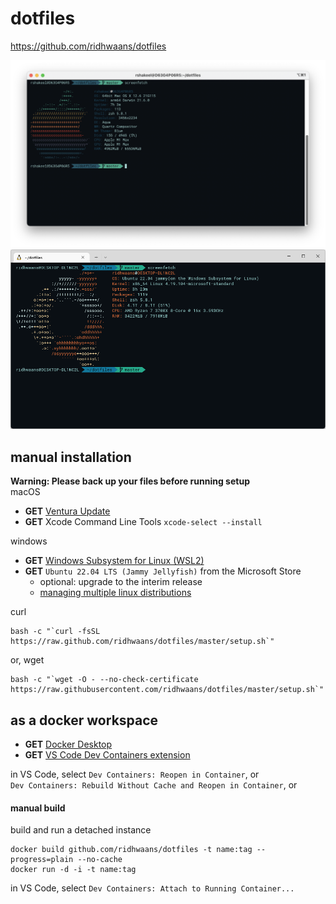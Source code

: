 # dotfiles
 https://github.com/ridhwaans/dotfiles

![screenfetch_mac](images/screenfetch-mac.png)
![screenfetch_windows](images/screenfetch-windows.png)

## manual installation
**Warning: Please back up your files before running setup**  
macOS
- **GET** [Ventura Update](https://support.apple.com/macos/upgrade)  
- **GET** Xcode Command Line Tools `xcode-select --install`

windows
- **GET** [Windows Subsystem for Linux (WSL2)](https://learn.microsoft.com/en-us/windows/wsl/install#update-to-wsl-2)  
- **GET** `Ubuntu 22.04 LTS (Jammy Jellyfish)` from the Microsoft Store
    - optional: upgrade to the interim release
    - [managing multiple linux distributions](https://learn.microsoft.com/en-us/windows/wsl/wsl-config#managing-multiple-linux-distributions)   

curl
```
bash -c "`curl -fsSL https://raw.github.com/ridhwaans/dotfiles/master/setup.sh`"
```
or, wget
```
bash -c "`wget -O - --no-check-certificate https://raw.githubusercontent.com/ridhwaans/dotfiles/master/setup.sh`"
```

## as a docker workspace
- **GET** [Docker Desktop](https://www.docker.com/products/docker-desktop/)  
- **GET** [VS Code Dev Containers extension](https://marketplace.visualstudio.com/items?itemName=ms-vscode-remote.remote-containers)  

in VS Code, select `Dev Containers: Reopen in Container`, or  
`Dev Containers: Rebuild Without Cache and Reopen in Container`, or  

#### manual build
build and run a detached instance
```
docker build github.com/ridhwaans/dotfiles -t name:tag --progress=plain --no-cache
docker run -d -i -t name:tag
```
in VS Code, select `Dev Containers: Attach to Running Container...`  
